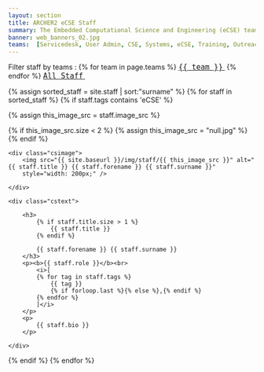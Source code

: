 ```yaml
---
layout: section
title: ARCHER2 eCSE Staff
summary: The Embedded Computational Science and Engineering (eCSE) team coordinate the eCSE programme, a programme that provides funding to the ARCHER2 user community to develop software in a sustainable manner to improve research on the ARCHER2 service. The team organise the regular calls, working with panel members to deliver a fair and objective funding programme. They support successful projects and arrange for final reports to be published and disseminated. 
banner: web_banners_02.jpg
teams:  [Servicedesk, User Admin, CSE, Systems, eCSE, Training, Outreach,  Quality & Feedback, Web & Docs, Coordination]
---
```



<div>
Filter staff by teams :
{% for team in page.teams %}
<a href="/about/staff/{{ team | slugify }}" ><code  style="font-size:15px;"><nobr>{{ team }}</nobr></code>&nbsp;</a>
{% endfor %} 
<a href="/about/staff/" ><code  style="font-size:15px;"><nobr>All Staff</nobr></code>&nbsp;</a>   
</div>



{% assign sorted_staff = site.staff | sort:"surname" %}
{% for staff in sorted_staff  %}
{% if staff.tags contains 'eCSE' %}



{% assign this_image_src = staff.image_src %}

{% if this_image_src.size < 2 %}
	{% assign this_image_src = "null.jpg" %}
{% endif %}


<div class="casestudy">
 
	<div class="csimage">
		<img src="{{ site.baseurl }}/img/staff/{{ this_image_src }}" alt="{{ staff.title }} {{ staff.forename }} {{ staff.surname }}"  
        style="width: 200px;" />

	</div>

	<div class="cstext">

		<h3>
			{% if staff.title.size > 1 %}
			    {{ staff.title }} 
			{% endif %}

            {{ staff.forename }} {{ staff.surname }}
		</h3>
		<p><b>{{ staff.role }}</b><br>
			<i>[
			{% for tag in staff.tags %}
				{{ tag }}
				{% if forloop.last %}{% else %},{% endif %}
			{% endfor %}
			]</i>
		</p>
		<p>
	        {{ staff.bio }}		 		
		</p>

	</div>



</div>
{% endif %}
{% endfor %}
